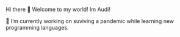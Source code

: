 Hi there 👋
Welcome to my world!
Im Audi!

🔭 I’m currently working on suviving a pandemic while learning new programming languages.


<!--
**b-audiesha/b-audiesha** is a ✨ _special_ ✨ repository because its `README.md` (this file) appears on your GitHub profile.



